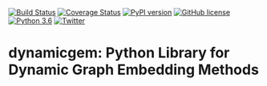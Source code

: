 [![Build Status](https://travis-ci.org/Sujit-O/dynamicgem.svg?branch=master)](https://travis-ci.org/Sujit-O/dynamicgem) [![Coverage Status](https://coveralls.io/repos/github/Sujit-O/dynamicgem/badge.svg?branch=master)](https://coveralls.io/github/Sujit-O/dynamicgem?branch=master) [![PyPI version](https://badge.fury.io/py/dynamicgem.svg)](https://badge.fury.io/py/dynamicgem) [![GitHub license](https://img.shields.io/github/license/Naereen/StrapDown.js.svg)](https://github.com/Naereen/StrapDown.js/blob/master/LICENSE) [![Python 3.6](https://img.shields.io/badge/python-3.6-blue.svg)](https://www.python.org/downloads/release/python-360/)
[![Twitter](https://img.shields.io/twitter/url/https/github.com/Sujit-O/dynamicgem?style=social)](https://twitter.com/intent/tweet?text=Wow:&url=https%3A%2F%2Fgithub.com%2FSujit-O%2Fdynamicgem) 

# dynamicgem: Python Library for Dynamic Graph Embedding Methods